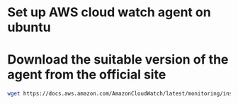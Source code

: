 # Set up AWS cloud watch agent on ubuntu

# Download the suitable version of the agent from the official site
```bash 
wget https://docs.aws.amazon.com/AmazonCloudWatch/latest/monitoring/install-CloudWatch-Agent-commandline-fleet.html
```

